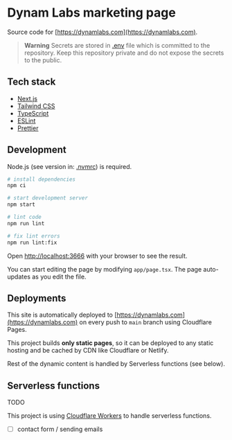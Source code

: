 # Dynam Labs marketing page

Source code for [https://dynamlabs.com](https://dynamlabs.com).

> **Warning**
> Secrets are stored in [.env](./.env) file which is committed to the repository. Keep this repository private and do not expose the secrets to the public.

## Tech stack

- [Next.js](https://nextjs.org)
- [Tailwind CSS](https://tailwindcss.com)
- [TypeScript](https://www.typescriptlang.org)
- [ESLint](https://eslint.org)
- [Prettier](https://prettier.io)

## Development

Node.js (see version in: [.nvmrc](./.nvmrc)) is required.

```bash
# install dependencies
npm ci

# start development server
npm start

# lint code
npm run lint

# fix lint errors
npm run lint:fix
```

Open [http://localhost:3666](http://localhost:3666) with your browser to see the result.

You can start editing the page by modifying `app/page.tsx`. The page auto-updates as you edit the file.

## Deployments

This site is automatically deployed to [https://dynamlabs.com](https://dynamlabs.com) on every push to `main` branch using Cloudflare Pages.

This project builds **only static pages**, so it can be deployed to any static hosting and be cached by CDN like Cloudflare or Netlify.

Rest of the dynamic content is handled by Serverless functions (see below).

## Serverless functions

TODO

This project is using [Cloudflare Workers](https://workers.cloudflare.com/) to handle serverless functions.

- [ ] contact form / sending emails
